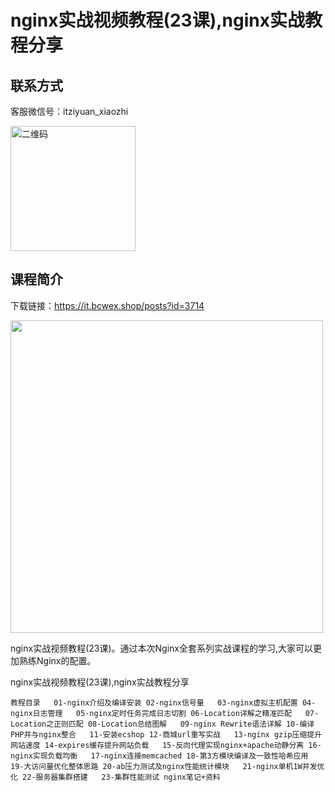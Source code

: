 # nginx实战视频教程(23课),nginx实战教程分享

## 联系方式

客服微信号：itziyuan_xiaozhi

<img src="https://ziyuanyun.oss-cn-guangzhou.aliyuncs.com/common/20240614073449/666b82192834a.jpg" width="200" height="200" alt="二维码">

## 课程简介

下载链接：https://it.bcwex.shop/posts?id=3714

<img src="https://ziyuanyun.oss-cn-guangzhou.aliyuncs.com/yun/20240515185310/66449416a09f1.jpg" width="500" alt="">

 nginx实战视频教程(23课)。通过本次Nginx全套系列实战课程的学习,大家可以更加熟练Nginx的配置。

 nginx实战视频教程(23课),nginx实战教程分享



    教程目录   01-nginx介绍及编译安装 02-nginx信号量   03-nginx虚拟主机配置 04-nginx日志管理   05-nginx定时任务完成日志切割 06-Location详解之精准匹配   07-Location之正则匹配 08-Location总结图解   09-nginx Rewrite语法详解 10-编译PHP并与nginx整合   11-安装ecshop 12-商城url重写实战   13-nginx gzip压缩提升网站速度 14-expires缓存提升网站负载   15-反向代理实现nginx+apache动静分离 16-nginx实现负载均衡   17-nginx连接memcached 18-第3方模块编译及一致性哈希应用   19-大访问量优化整体思路 20-ab压力测试及nginx性能统计模块   21-nginx单机1W并发优化 22-服务器集群搭建   23-集群性能测试 nginx笔记+资料     